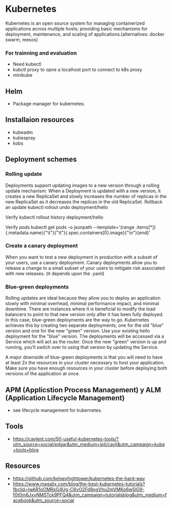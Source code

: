 # Kubernetes

Kubernetes is an open source system for managing containerized applications across multiple hosts; providing basic mechanisms for deployment, maintenance, and scaling of applications.(alternatives: docker swarm, mesos)

### For trainning and evaluation

* Need kubectl
* kubctl proxy to opne a localhost port to connect to k8s proxy
* minikube

## Helm 
* Package manager for kubernetes. 

## Installaion resources 

* kubeadm 
* kubespray
* kobs

## Deployment schemes

### Rolling update
Deployments support updating images to a new version through a rolling update mechanism. When a Deployment is updated with a new version, it creates a new ReplicaSet and slowly increases the number of replicas in the new ReplicaSet as it decreases the replicas in the old ReplicaSet.
Rollback an update
kubectl rollout undo deployment/hello

Verify 
kubectl rollout history deployment/hello

Verify pods 
kubectl get pods -o jsonpath --template='{range .items[*]}{.metadata.name}{"\t"}{"\t"}{.spec.containers[0].image}{"\n"}{end}'


### Create a canary deployment
When you want to test a new deployment in production with a subset of your users, use a canary deployment. Canary deployments allow you to release a change to a small subset of your users to mitigate risk associated with new releases.
(it depends upon the .yaml) 

### Blue-green deployments
Rolling updates are ideal because they allow you to deploy an application slowly with minimal overhead, minimal performance impact, and minimal downtime. There are instances where it is beneficial to modify the load balancers to point to that new version only after it has been fully deployed. In this case, blue-green deployments are the way to go.
Kubernetes achieves this by creating two separate deployments; one for the old "blue" version and one for the new "green" version. Use your existing hello deployment for the "blue" version. The deployments will be accessed via a Service which will act as the router. Once the new "green" version is up and running, you'll switch over to using that version by updating the Service.

A major downside of blue-green deployments is that you will need to have at least 2x the resources in your cluster necessary to host your application. Make sure you have enough resources in your cluster before deploying both versions of the application at once.

## APM (Applicstion Process Management) y ALM (Application Lifecycle Management)  
* see lifecycle management for kubernetes. 


## Tools 
* https://caylent.com/50-useful-kubernetes-tools/?utm_source=social/edgar&utm_medium=jpli/cayli&utm_campaign=kube+tools+blog


## Resources
* https://github.com/kelseyhightower/kubernetes-the-hard-way
* https://www.magalix.com/blog/the-best-kubernetes-tutorials?fbclid=IwAR1oOMRsG4Ug-C6yO2Fd8ogVhu2mVMKo6w5lG9-f0t0m6JxvNMSTck9PFQ4&utm_campaign=tutorialsblog&utm_medium=facebook&utm_source=social
